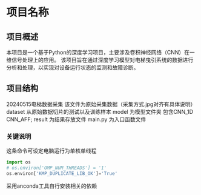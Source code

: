 # 项目名称

## 项目概述

本项目是一个基于Python的深度学习项目，主要涉及卷积神经网络（CNN）在一维信号处理上的应用。
该项目旨在通过深度学习模型对电梯曳引系统的数据进行分析和处理，以实现对设备运行状态的监测和故障诊断。
## 项目结构
20240515电梯数据采集 该文件为原始采集数据（采集方式.jpg对齐有具体说明）
dataset 从原始数据切片的测试以及训练样本
model 为模型文件夹 包含CNN_1D CNN_AFF;
result 为结果存放文件
main.py 为入口函数文件

### 关键说明
这条命令可设定电脑运行为单核单线程
```python
import os
# os.environ['OMP_NUM_THREADS'] = '1'
os.environ['KMP_DUPLICATE_LIB_OK']='True'
```
采用anconda工具自行安装相关的依赖


